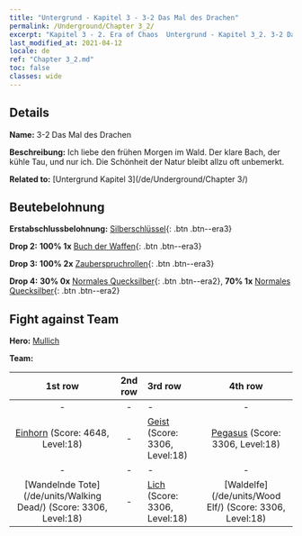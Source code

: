 ```yaml
---
title: "Untergrund - Kapitel 3 - 3-2 Das Mal des Drachen"
permalink: /Underground/Chapter 3_2/
excerpt: "Kapitel 3 - 2. Era of Chaos  Untergrund - Kapitel 3_2. 3-2 Das Mal des Drachen"
last_modified_at: 2021-04-12
locale: de
ref: "Chapter 3_2.md"
toc: false
classes: wide
---
```


## Details

 **Name:** 3-2 Das Mal des Drachen

 **Beschreibung:** Ich liebe den frühen Morgen im Wald. Der klare Bach, der kühle Tau, und nur ich. Die Schönheit der Natur bleibt allzu oft unbemerkt.

 **Related to:** [Untergrund Kapitel 3](/de/Underground/Chapter 3/)

## Beutebelohnung

 **Erstabschlussbelohnung:** [Silberschlüssel](/de/Items/con_693/){: .btn .btn--era3}

 **Drop 2:** **100% 1x** [Buch der Waffen](/de/Items/mat_18/){: .btn .btn--era3}

 **Drop 3:** **100% 2x** [Zauberspruchrollen](/de/Items/con_694/){: .btn .btn--era3}

 **Drop 4:** **30% 0x** [Normales Quecksilber](/de/Items/mat_8/){: .btn .btn--era2}, **70% 1x** [Normales Quecksilber](/de/Items/mat_8/){: .btn .btn--era2}


## Fight against Team
 **Hero:** [Mullich](/de/heroes/Mullich/)

 **Team:**


  | 1st row | 2nd row | 3rd row | 4th row |
  |:----:|:----:|:----|:----:|
  | - | - | - | - |
  | [Einhorn](/de/units/Unicorn/) (Score: 4648, Level:18)  | - | [Geist](/de/units/Wight/) (Score: 3306, Level:18)  | [Pegasus](/de/units/Pegasus/) (Score: 3306, Level:18)  |
  | - | - | - | - |
  | [Wandelnde Tote](/de/units/Walking Dead/) (Score: 3306, Level:18)  | - | [Lich](/de/units/Lich/) (Score: 3306, Level:18)  | [Waldelfe](/de/units/Wood Elf/) (Score: 3306, Level:18)  |


